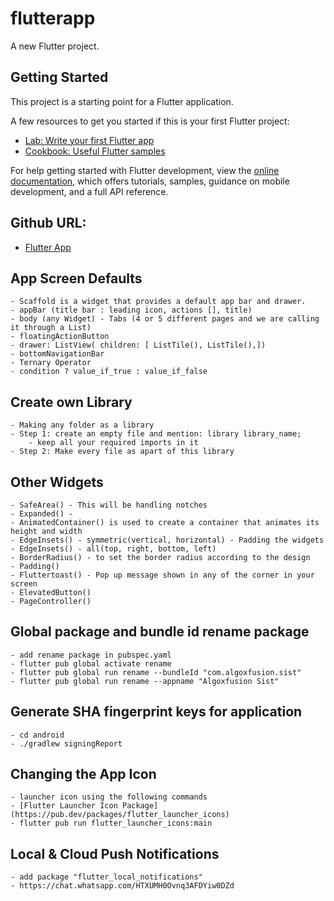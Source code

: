 # flutterapp

A new Flutter project.

## Getting Started

This project is a starting point for a Flutter application.

A few resources to get you started if this is your first Flutter project:

- [Lab: Write your first Flutter app](https://docs.flutter.dev/get-started/codelab)
- [Cookbook: Useful Flutter samples](https://docs.flutter.dev/cookbook)

For help getting started with Flutter development, view the
[online documentation](https://docs.flutter.dev/), which offers tutorials,
samples, guidance on mobile development, and a full API reference.


## Github URL:
- [Flutter App](https://github.com/zeroappz/flutterapp-training-sist)

## App Screen Defaults
    - Scaffold is a widget that provides a default app bar and drawer.
    - appBar (title bar : leading icon, actions [], title)
    - body (any Widget) - Tabs (4 or 5 different pages and we are calling it through a List)
    - floatingActionButton
    - drawer: ListView( children: [ ListTile(), ListTile(),])
    - bottomNavigationBar
    - Ternary Operator
    - condition ? value_if_true : value_if_false

## Create own Library
    - Making any folder as a library
    - Step 1: create an empty file and mention: library library_name;
        - keep all your required imports in it
    - Step 2: Make every file as apart of this library

## Other Widgets
    - SafeArea() - This will be handling notches
    - Expanded() - 
    - AnimatedContainer() is used to create a container that animates its height and width
    - EdgeInsets() - symmetric(vertical, horizontal) - Padding the widgets
    - EdgeInsets() - all(top, right, bottom, left)
    - BorderRadius() - to set the border radius according to the design
    - Padding()
    - Fluttertoast() - Pop up message shown in any of the corner in your screen
    - ElevatedButton()
    - PageController()

## Global package and bundle id rename package
    - add rename package in pubspec.yaml
    - flutter pub global activate rename
    - flutter pub global run rename --bundleId "com.algoxfusion.sist"
    - flutter pub global run rename --appname "Algoxfusion Sist"

## Generate SHA fingerprint keys for application
    - cd android
    - ./gradlew signingReport 


## Changing the App Icon
    - launcher icon using the following commands
    - [Flutter Launcher Icon Package](https://pub.dev/packages/flutter_launcher_icons)
    - flutter pub run flutter_launcher_icons:main

## Local & Cloud Push Notifications
    - add package "flutter_local_notifications"
    - https://chat.whatsapp.com/HTXUMH0Ovnq3AFDYiw0DZd
